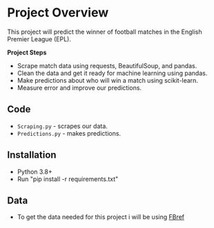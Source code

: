 # Project Overview

This project will predict the winner of football matches in the English Premier League (EPL).  

**Project Steps**

* Scrape match data using requests, BeautifulSoup, and pandas.  
* Clean the data and get it ready for machine learning using pandas.
* Make predictions about who will win a match using scikit-learn.
* Measure error and improve our predictions.

## Code

* `Scraping.py` - scrapes our data.
* `Predictions.py` - makes predictions.

## Installation

* Python 3.8+
* Run "pip install -r requirements.txt"

## Data

* To get the data needed for this project i will be using [FBref](https://fbref.com/en/) 